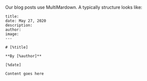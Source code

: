 Our blog posts use MultiMardown. A typically structure looks like:

```mardkown
title: 
date: May 27, 2020  
description: 
author:  
image:
---

# [%title]

**By [%author]**

[%date] 

Content goes here
```
